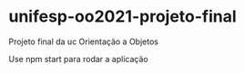 # unifesp-oo2021-projeto-final

Projeto final da uc Orientação a Objetos

Use npm start para rodar a aplicação
